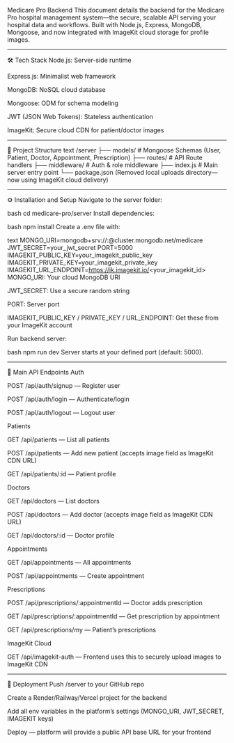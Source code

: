 Medicare Pro Backend
This document details the backend for the Medicare Pro hospital management system—the secure, scalable API serving your hospital data and workflows. Built with Node.js, Express, MongoDB, Mongoose, and now integrated with ImageKit cloud storage for profile images.

-----------------------------------------------------------------------------------------------------------------------------------------

🛠️ Tech Stack
Node.js: Server-side runtime

Express.js: Minimalist web framework

MongoDB: NoSQL cloud database

Mongoose: ODM for schema modeling

JWT (JSON Web Tokens): Stateless authentication

ImageKit: Secure cloud CDN for patient/doctor images

---------------------------------------------------------------------------------------------------------------------------------------

📁 Project Structure
text
/server
├── models/             # Mongoose Schemas (User, Patient, Doctor, Appointment, Prescription)
├── routes/             # API Route handlers
├── middleware/         # Auth & role middleware
├── index.js            # Main server entry point
└── package.json
(Removed local uploads directory—now using ImageKit cloud delivery)


---------------------------------------------------------------------------------------------------------------------------------------

⚙️ Installation and Setup
Navigate to the server folder:

bash
cd medicare-pro/server
Install dependencies:

bash
npm install
Create a .env file with:

text
MONGO_URI=mongodb+srv://<username>:<password>@cluster.mongodb.net/medicare
JWT_SECRET=your_jwt_secret
PORT=5000
IMAGEKIT_PUBLIC_KEY=your_imagekit_public_key
IMAGEKIT_PRIVATE_KEY=your_imagekit_private_key
IMAGEKIT_URL_ENDPOINT=https://ik.imagekit.io/<your_imagekit_id>
MONGO_URI: Your cloud MongoDB URI

JWT_SECRET: Use a secure random string

PORT: Server port

IMAGEKIT_PUBLIC_KEY / PRIVATE_KEY / URL_ENDPOINT: Get these from your ImageKit account

Run backend server:

bash
npm run dev
Server starts at your defined port (default: 5000).


---------------------------------------------------------------------------------------------------------------------------------------

🔑 Main API Endpoints
Auth

POST /api/auth/signup — Register user

POST /api/auth/login — Authenticate/login

POST /api/auth/logout — Logout user

Patients

GET /api/patients — List all patients

POST /api/patients — Add new patient (accepts image field as ImageKit CDN URL)

GET /api/patients/:id — Patient profile

Doctors

GET /api/doctors — List doctors

POST /api/doctors — Add doctor (accepts image field as ImageKit CDN URL)

GET /api/doctors/:id — Doctor profile

Appointments

GET /api/appointments — All appointments

POST /api/appointments — Create appointment

Prescriptions

POST /api/prescriptions/:appointmentId — Doctor adds prescription

GET /api/prescriptions/:appointmentId — Get prescription by appointment

GET /api/prescriptions/my — Patient’s prescriptions

ImageKit Cloud

GET /api/imagekit-auth — Frontend uses this to securely upload images to ImageKit CDN

---------------------------------------------------------------------------------------------------------------------------------------

🚀 Deployment
Push /server to your GitHub repo

Create a Render/Railway/Vercel project for the backend

Add all env variables in the platform’s settings (MONGO_URI, JWT_SECRET, IMAGEKIT keys)

Deploy — platform will provide a public API base URL for your frontend